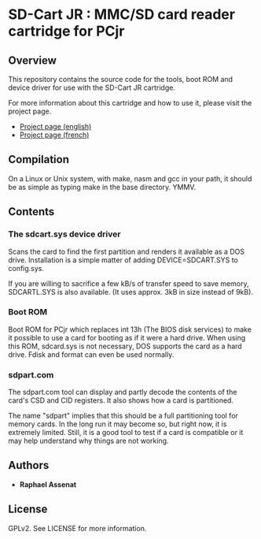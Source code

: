 # SD-Cart JR : MMC/SD card reader cartridge for PCjr

## Overview

This repository contains the source code for the tools, boot ROM and device
driver for use with the SD-Cart JR cartridge.

For more information about this cartridge and how to use it, please visit the project page.

* [Project page (english)](https://www.raphnet.net/electronique/sdcartJR/index_en.php)
* [Project page (french)](https://www.raphnet.net/electronique/sdcartJR/index.php)

## Compilation

On a Linux or Unix system, with make, nasm and gcc in your path, it should be as simple
as typing make in the base directory. YMMV.

## Contents

### The sdcart.sys device driver

Scans the card to find the first partition and renders it available as a DOS drive.
Installation is a simple matter of adding DEVICE=SDCART.SYS to config.sys.

If you are willing to sacrifice a few kB/s of transfer speed to save memory, SDCARTL.SYS
is also available. (It uses approx. 3kB in size instead of 9kB).


### Boot ROM

Boot ROM for PCjr which replaces int 13h (The BIOS disk services) to make it possible to use a card for booting as if it were a hard drive. When using this ROM, sdcard.sys is not necessary, DOS supports the card as a hard drive. Fdisk and format can even be used normally.


### sdpart.com

The sdpart.com tool can display and partly decode the contents of the card's CSD and CID registers.
It also shows how a card is partitioned.

The name "sdpart" implies that this should be a full partitioning tool for memory cards. In the long run it may become so, but right now, it is extremely limited. Still, it is a good tool to test if a card is compatible or it may help understand why things are not working.


## Authors

* **Raphael Assenat**


## License

GPLv2. See LICENSE for more information.
